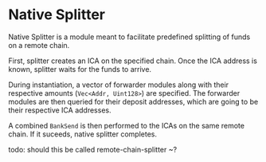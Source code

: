 # Native Splitter

Native Splitter is a module meant to facilitate predefined splitting of funds on a remote chain.

First, splitter creates an ICA on the specified chain.
Once the ICA address is known, splitter waits for the funds to arrive.

During instantiation, a vector of forwarder modules along with their respective amounts (`Vec<Addr, Uint128>`) are specified.
The forwarder modules are then queried for their deposit addresses, which are going to be their respective ICA addresses.

A combined `BankSend` is then performed to the ICAs on the same remote chain. If it suceeds, native splitter completes.

todo: should this be called remote-chain-splitter ~?
